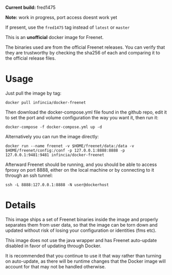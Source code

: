 **Current build:** fred1475

**Note:** work in progress, port access doesnt work yet

If present, use the `fred1475` tag instead of `latest` or `master`

This is an **unofficial** docker image for Freenet. 

The binaries used are from the official Freenet releases. You can verify that 
they are trustworthy by checking the sha256 of each and comparing it to the official 
release files.

Usage
=====

Just pull the image by tag:

    docker pull infincia/docker-freenet

Then download the docker-compose.yml file found in the github repo, edit it
to set the port and volume configuration the way you want it, then run it:

    docker-compose -f docker-compose.yml up -d

Alternatively you can run the image directly:

    docker run --name freenet -v $HOME/freenet/data:/data -v $HOME/freenet/config:/conf -p 127.0.0.1:8888:8888 -p 127.0.0.1:9481:9481 infincia/docker-freenet

Afterward Freenet should be running, and you should be able to access fproxy on port
8888, either on the local machine or by connecting to it through an ssh tunnel:

    ssh -L 8888:127.0.0.1:8888 -N user@dockerhost


Details
=====

This image ships a set of Freenet binaries inside the image and properly separates
them from user data, so that the image can be torn down and updated without risk
of losing your configuration or identities (fms etc).

This image does not use the java wrapper and has Freenet auto-update disabled in favor
of updating through Docker.

It is recommended that you continue to use it that way rather than turning on auto-update,
as there will be runtime changes that the Docker image will account for that may not be
handled otherwise.

